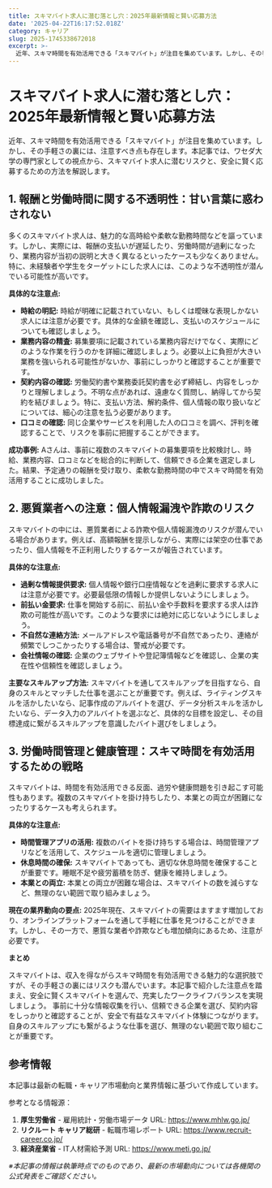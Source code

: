 ```yaml
---
title: スキマバイト求人に潜む落とし穴：2025年最新情報と賢い応募方法
date: '2025-04-22T16:17:52.018Z'
category: キャリア
slug: 2025-1745338672018
excerpt: >-
  近年、スキマ時間を有効活用できる「スキマバイト」が注目を集めています。しかし、その手軽さの裏には、注意すべき点も存在します。本記事では、ワセダ大学の専門家としての視点から、スキマバイト求人に潜むリスクと、安全に賢く応募するための方法を解説します。
---
```


# スキマバイト求人に潜む落とし穴：2025年最新情報と賢い応募方法

近年、スキマ時間を有効活用できる「スキマバイト」が注目を集めています。しかし、その手軽さの裏には、注意すべき点も存在します。本記事では、ワセダ大学の専門家としての視点から、スキマバイト求人に潜むリスクと、安全に賢く応募するための方法を解説します。


## 1. 報酬と労働時間に関する不透明性：甘い言葉に惑わされない

多くのスキマバイト求人は、魅力的な高時給や柔軟な勤務時間などを謳っています。しかし、実際には、報酬の支払いが遅延したり、労働時間が過剰になったり、業務内容が当初の説明と大きく異なるといったケースも少なくありません。特に、未経験者や学生をターゲットにした求人には、このような不透明性が潜んでいる可能性が高いです。

**具体的な注意点:**

* **時給の明記:** 時給が明確に記載されていない、もしくは曖昧な表現しかない求人には注意が必要です。具体的な金額を確認し、支払いのスケジュールについても確認しましょう。
* **業務内容の精査:** 募集要項に記載されている業務内容だけでなく、実際にどのような作業を行うのかを詳細に確認しましょう。必要以上に負担が大きい業務を強いられる可能性がないか、事前にしっかりと確認することが重要です。
* **契約内容の確認:** 労働契約書や業務委託契約書を必ず締結し、内容をしっかりと理解しましょう。不明な点があれば、遠慮なく質問し、納得してから契約を結びましょう。特に、支払い方法、解約条件、個人情報の取り扱いなどについては、細心の注意を払う必要があります。
* **口コミの確認:** 同じ企業やサービスを利用した人の口コミを調べ、評判を確認することで、リスクを事前に把握することができます。


**成功事例:**  Aさんは、事前に複数のスキマバイトの募集要項を比較検討し、時給、業務内容、口コミなどを総合的に判断して、信頼できる企業を選定しました。結果、予定通りの報酬を受け取り、柔軟な勤務時間の中でスキマ時間を有効活用することに成功しました。


## 2. 悪質業者への注意：個人情報漏洩や詐欺のリスク

スキマバイトの中には、悪質業者による詐欺や個人情報漏洩のリスクが潜んでいる場合があります。例えば、高額報酬を提示しながら、実際には架空の仕事であったり、個人情報を不正利用したりするケースが報告されています。

**具体的な注意点:**

* **過剰な情報提供要求:** 個人情報や銀行口座情報などを過剰に要求する求人には注意が必要です。必要最低限の情報しか提供しないようにしましょう。
* **前払い金要求:** 仕事を開始する前に、前払い金や手数料を要求する求人は詐欺の可能性が高いです。このような要求には絶対に応じないようにしましょう。
* **不自然な連絡方法:** メールアドレスや電話番号が不自然であったり、連絡が頻繁でしつこかったりする場合は、警戒が必要です。
* **会社情報の確認:** 企業のウェブサイトや登記簿情報などを確認し、企業の実在性や信頼性を確認しましょう。


**主要なスキルアップ方法:**  スキマバイトを通してスキルアップを目指すなら、自身のスキルとマッチした仕事を選ぶことが重要です。例えば、ライティングスキルを活かしたいなら、記事作成のアルバイトを選び、データ分析スキルを活かしたいなら、データ入力のアルバイトを選ぶなど、具体的な目標を設定し、その目標達成に繋がるスキルアップを意識したバイト選びをしましょう。


## 3. 労働時間管理と健康管理：スキマ時間を有効活用するための戦略

スキマバイトは、時間を有効活用できる反面、過労や健康問題を引き起こす可能性もあります。複数のスキマバイトを掛け持ちしたり、本業との両立が困難になったりするケースも考えられます。

**具体的な注意点:**

* **時間管理アプリの活用:** 複数のバイトを掛け持ちする場合は、時間管理アプリなどを活用して、スケジュールを適切に管理しましょう。
* **休息時間の確保:** スキマバイトであっても、適切な休息時間を確保することが重要です。睡眠不足や疲労蓄積を防ぎ、健康を維持しましょう。
* **本業との両立:** 本業との両立が困難な場合は、スキマバイトの数を減らすなど、無理のない範囲で取り組みましょう。


**現在の業界動向の要点:** 2025年現在、スキマバイトの需要はますます増加しており、オンラインプラットフォームを通して手軽に仕事を見つけることができます。しかし、その一方で、悪質な業者や詐欺なども増加傾向にあるため、注意が必要です。


**まとめ**

スキマバイトは、収入を得ながらスキマ時間を有効活用できる魅力的な選択肢ですが、その手軽さの裏にはリスクも潜んでいます。本記事で紹介した注意点を踏まえ、安全に賢くスキマバイトを選んで、充実したワークライフバランスを実現しましょう。  事前に十分な情報収集を行い、信頼できる企業を選び、契約内容をしっかりと確認することが、安全で有益なスキマバイト体験につながります。  自身のスキルアップにも繋がるような仕事を選び、無理のない範囲で取り組むことが重要です。


## 参考情報

本記事は最新の転職・キャリア市場動向と業界情報に基づいて作成しています。

参考となる情報源：
1. **厚生労働省** - 雇用統計・労働市場データ
   URL: https://www.mhlw.go.jp/
2. **リクルート キャリア総研** - 転職市場レポート
   URL: https://www.recruit-career.co.jp/
3. **経済産業省** - IT人材需給予測
   URL: https://www.meti.go.jp/

*※本記事の情報は執筆時点でのものであり、最新の市場動向については各機関の公式発表をご確認ください。*
